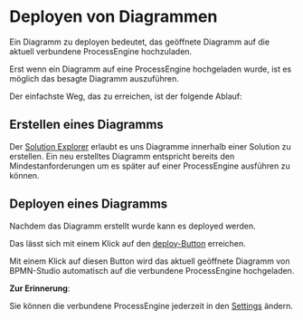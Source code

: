 # Deployen von Diagrammen

Ein Diagramm zu deployen bedeutet, das geöffnete Diagramm auf die aktuell
verbundene ProcessEngine hochzuladen.

Erst wenn ein Diagramm auf eine ProcessEngine hochgeladen wurde, ist es
möglich das besagte Diagramm auszuführen.

Der einfachste Weg, das zu erreichen, ist der folgende Ablauf:

## Erstellen eines Diagramms

Der
[Solution Explorer](../../components/solution-explorer/solution-explorer.md)
erlaubt es uns Diagramme innerhalb einer Solution zu erstellen. Ein neu
erstelltes Diagramm entspricht bereits den Mindestanforderungen um es später auf
einer ProcessEngine ausführen zu können.

## Deployen eines Diagramms

Nachdem das Diagramm erstellt wurde kann es deployed werden.

Das lässt sich mit einem Klick auf den
[deploy-Button](../../components/design-view/design-view.md)
erreichen.

Mit einem Klick auf diesen Button wird das aktuell geöffnete Diagramm von
BPMN-Studio automatisch auf die verbundene ProcessEngine hochgeladen.

**Zur Erinnerung**:

Sie können die verbundene ProcessEngine jederzeit in den
[Settings](../../components/settings/settings.md)
ändern.
